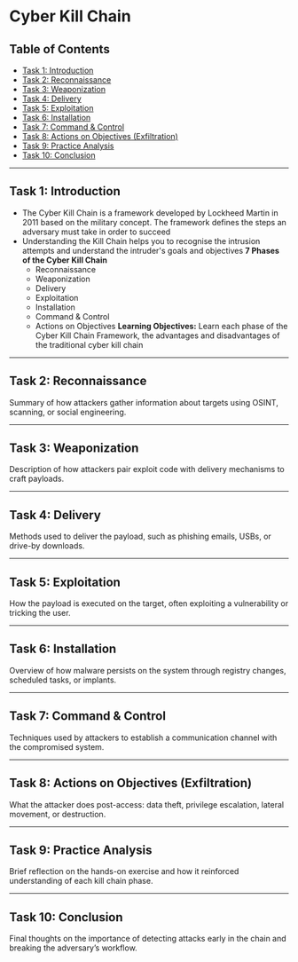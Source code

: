# Cyber Kill Chain

## Table of Contents

- [Task 1: Introduction](#task-1-introduction)
- [Task 2: Reconnaissance](#task-2-reconnaissance)
- [Task 3: Weaponization](#task-3-weaponization)
- [Task 4: Delivery](#task-4-delivery)
- [Task 5: Exploitation](#task-5-exploitation)
- [Task 6: Installation](#task-6-installation)
- [Task 7: Command & Control](#task-7-command--control)
- [Task 8: Actions on Objectives (Exfiltration)](#task-8-actions-on-objectives-exfiltration)
- [Task 9: Practice Analysis](#task-9-practice-analysis)
- [Task 10: Conclusion](#task-10-conclusion)
---

## Task 1: Introduction
  - The Cyber Kill Chain is a framework developed by Lockheed Martin in 2011 based on the military concept. The framework defines the steps an adversary must take in order to succeed
  - Understanding the Kill Chain helps you to recognise the intrusion attempts and understand the intruder's goals and objectives
**7 Phases of the Cyber Kill Chain**
    - Reconnaissance
    - Weaponization
    - Delivery
    - Exploitation
    - Installation
    - Command & Control
    - Actions on Objectives
**Learning Objectives:** Learn each phase of the Cyber Kill Chain Framework, the advantages and disadvantages of the traditional cyber kill chain  

---

## Task 2: Reconnaissance
Summary of how attackers gather information about targets using OSINT, scanning, or social engineering.

---

## Task 3: Weaponization
Description of how attackers pair exploit code with delivery mechanisms to craft payloads.

---

## Task 4: Delivery
Methods used to deliver the payload, such as phishing emails, USBs, or drive-by downloads.

---

## Task 5: Exploitation
How the payload is executed on the target, often exploiting a vulnerability or tricking the user.

---

## Task 6: Installation
Overview of how malware persists on the system through registry changes, scheduled tasks, or implants.

---

## Task 7: Command & Control
Techniques used by attackers to establish a communication channel with the compromised system.

---

## Task 8: Actions on Objectives (Exfiltration)
What the attacker does post-access: data theft, privilege escalation, lateral movement, or destruction.

---

## Task 9: Practice Analysis
Brief reflection on the hands-on exercise and how it reinforced understanding of each kill chain phase.

---

## Task 10: Conclusion
Final thoughts on the importance of detecting attacks early in the chain and breaking the adversary’s workflow.

